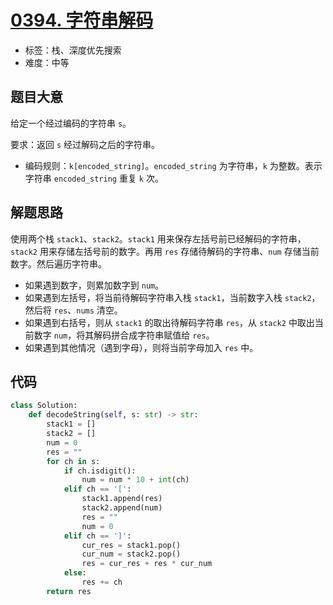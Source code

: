 # [0394. 字符串解码](https://leetcode.cn/problems/decode-string/)

- 标签：栈、深度优先搜索
- 难度：中等

## 题目大意

给定一个经过编码的字符串 `s`。

要求：返回 `s` 经过解码之后的字符串。

- 编码规则：`k[encoded_string]`。`encoded_string` 为字符串，`k` 为整数。表示字符串 `encoded_string` 重复 `k` 次。

## 解题思路

使用两个栈 `stack1`、`stack2`。`stack1` 用来保存左括号前已经解码的字符串，`stack2` 用来存储左括号前的数字。再用 `res` 存储待解码的字符串、`num` 存储当前数字。然后遍历字符串。

- 如果遇到数字，则累加数字到 `num`。
- 如果遇到左括号，将当前待解码字符串入栈 `stack1`，当前数字入栈 `stack2`，然后将 `res`、`nums` 清空。
- 如果遇到右括号，则从 `stack1` 的取出待解码字符串 `res`，从 `stack2` 中取出当前数字 `num`，将其解码拼合成字符串赋值给 `res`。
- 如果遇到其他情况（遇到字母），则将当前字母加入 `res` 中。

## 代码

```Python
class Solution:
    def decodeString(self, s: str) -> str:
        stack1 = []
        stack2 = []
        num = 0
        res = ""
        for ch in s:
            if ch.isdigit():
                num = num * 10 + int(ch)
            elif ch == '[':
                stack1.append(res)
                stack2.append(num)
                res = ""
                num = 0
            elif ch == ']':
                cur_res = stack1.pop()
                cur_num = stack2.pop()
                res = cur_res + res * cur_num
            else:
                res += ch
        return res
```

